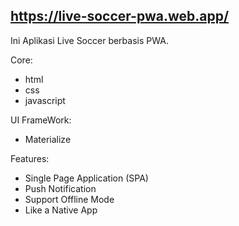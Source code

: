 ## https://live-soccer-pwa.web.app/

Ini Aplikasi Live Soccer berbasis PWA.

Core:
- html
- css
- javascript

UI FrameWork:
- Materialize

Features:
- Single Page Application (SPA)
- Push Notification
- Support Offline Mode
- Like a Native App
